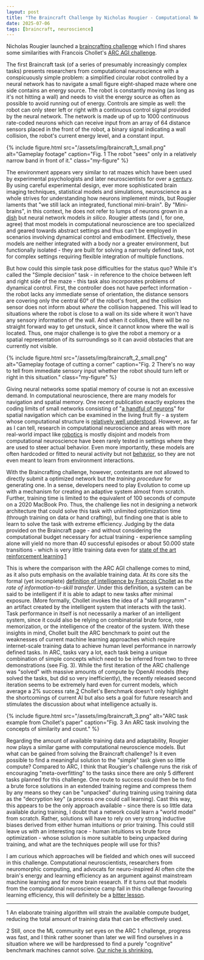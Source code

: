 ```yaml
---
layout: post
title: "The Braincraft Challenge by Nicholas Rougier - Computational Neuroscience's ARC AGI Challenge"
date: 2025-07-06
tags: [braincraft, neuroscience]
---
```


Nicholas Rougier launched a [braincrafting challenge](https://github.com/rougier/braincraft) which I find shares some similarities with Francois Chollet's [ARC AGI challenge](https://arcprize.org/).

The first Braincraft task (of a series of presumably increasingly complex tasks) presents researchers from computational neuroscience with a conspicuously simple problem: a simplified circular robot controlled by a neural network has to navigate a small figure eight-shaped maze where one side contains an energy source. The robot is constantly moving (as long as it's not hitting a wall) and needs to visit the energy source as often as possible to avoid running out of energy. Controls are simple as well: the robot can only steer left or right with a continuous control signal provided by the neural network. The network is made up of up to 1000 continuous rate-coded neurons which can receive input from an array of 64 distance sensors placed in the front of the robot, a binary signal indicating a wall collision, the robot's current energy level, and a constant input. 

{% include figure.html
   src="/assets/img/braincraft_1_small.png"
   alt="Gameplay footage"
   caption="Fig. 1  The robot \"sees\" only in a relatively narrow band in front of it."
   class="my-figure"
%}

The environment appears very similar to rat mazes which have been used by experimental psychologists and later neuroscientists for over a [century](https://en.wikipedia.org/wiki/W._S._Small#Implications_of_maze_learning_and_rats). By using careful experimental design, ever more sophisticated brain imaging techniques, statistical models and simulations, neuroscience as a whole strives for understanding how neurons implement minds, but Rougier laments that "we still lack an integrated, functional mini-brain". By "Mini-brains", in this context, he does not refer to lumps of neurons grown in a [dish](https://doi.org/10.1016/j.neuron.2022.09.001) but neural network models *in silico*. Rougier attests (and I, for one, agree) that most models in computational neuroscience are too specialized and geared towards abstract settings and thus can't be employed in scenarios involving dynamical control and embodiment. Effectively, these models are neither integrated with a body nor a greater environment, but functionally isolated - they are built for solving a narrowly defined task, not for complex settings requiring flexible integration of multiple functions.

But how could this simple task pose difficulties for the status quo? While it's called the "Simple decision" task - in reference to the choice between left and right side of the maze - this task also incorporates problems of dynamical control. First, the controller does not have perfect information - the robot lacks any immediate sense of orientation, the distance sensors are covering only the central 60° of the robot's front, and the collision sensor does not inform about *where* the collision happened. This will lead to situations where the robot is close to a wall on its side where it won't have any sensory information of the wall. And when it collides, there will be no straight forward way to get unstuck, since it cannot know where the wall is located. Thus, one major challenge is to give the robot a memory or a spatial representation of its surroundings so it can avoid obstacles that are currently not visible.

{% include figure.html
   src="/assets/img/braincraft_2_small.png"
   alt="Gameplay footage of cutting a corner"
   caption="Fig. 2  There's no way to tell from immediate sensory input whether the robot should turn left or right in this situation."
   class="my-figure"
%}

Giving neural networks some spatial memory of course is not an excessive demand. In computational neuroscience, there are many models for navigation and spatial memory. One recent publication exactly explores the coding limits of small networks consisting of "[a handful of neurons](https://doi.org/10.1038/s41593-024-01766-5)" for spatial navigation which can be examined in the living fruit fly - a system whose computational structure is [relatively well understood](https://doi.org/10.1016/j.conb.2021.12.001). However, as far as I can tell, research in computational neuroscience and areas with more real-world impact like [robotics](https://doi.org/10.1126/scirobotics.abn1944) is mostly disjoint and models from computational neuroscience have been rarely tested in settings where they are used to steer actual behavior. Even more importantly, these models are often hardcoded or fitted to neural activity but not [behavior](http://dx.doi.org/10.1016/j.neuron.2016.12.041), so they are not even meant to learn from environment interactions. 

With the Braincrafting challenge, however, contestants are not allowed to directly submit a optimized network but the *training procedure* for generating one. In a sense, developers need to play Evolution to come up with a mechanism for creating an adaptive system almost from scratch. Further, training time is limited to the equivalent of 100 seconds of compute on a 2020 MacBook Pro. Thus, the challenge lies not in designing a network architecture that could solve this task with unlimited optimization time (through training on data or hand crafting), but finding one that is able to learn to solve the task with extreme efficiency. Judging by the data provided on the Braincraft page - and without considering the computational budget necessary for actual training - experience sampling alone will yield no more than 40 successful episodes or about 50.000 state transitions - which is very little training data even for [state of the art reinforcement learning](https://doi.org/10.48550/arXiv.2111.00210).[1](#footnote-1)

This is where the comparison with the ARC AGI challenge comes to mind, as it also puts emphasis on the available training data. At its core sits the formal (yet incomplete) [definition of intelligence by Francois Chollet](https://doi.org/10.48550/arXiv.1911.01547) as *the rate of information-to-skill transfer*. Under this definition, a system can be said to be intelligent if it is able to adapt to new tasks after minimal exposure. (More formally, Chollet invokes the idea of a "skill programm" - an artifact created by the intelligent system that interacts with the task). Task performance in itself is not necessarily a marker of an intelligent system, since it could also be relying on combinatorial brute force, rote memorization, or the intelligence of the creator of the system. With these insights in mind, Chollet built the ARC benchmark to point out the weaknesses of current machine learning approaches which require internet-scale training data to achieve human level performance in narrowly defined tasks. In ARC, tasks vary a lot, each task being a unique combination of simple concepts which need to be inferred from two to three demonstrations (see Fig. 3). While the first iteration of the ARC challenge was "solved" with massive amounts of compute by OpenAI models (they solved the tasks, but did so very inefficiently), the recently released second iteration seems to be extremely hard even for current models, which average a 2% success rate.[2](#footnote-2) Chollet's Benchmark doesn't only highlight the shortcomings of current AI but also sets a goal for future research and stimulates the discussion about what intelligence actually is.

{% include figure.html
   src="/assets/img/braincraft_3.png"
   alt="ARC task example from Chollet's paper"
   caption="Fig. 3  An ARC task involving the concepts of similarity and count."
%}

Regarding the amount of available training data and adaptability, Rougier now plays a similar game with computational neuroscience models. But what can be gained from solving the Braincraft challenge? Is it even possible to find a meaningful solution to the "simple" task given so little compute? Compared to ARC, I think that Rougier's challenge runs the risk of encouraging "meta-overfitting" to the tasks since there are only 5 different tasks planned for this challenge. One route to success could then be to find a brute force solutions in an extended training regime and compress them by any means so they can be "unpacked" during training using training data as the "decryption key" (a process one could call learning). Cast this way, this appears to be the only approach available - since there is so little data available during training, I doubt that a network could learn a "world model" from scratch. Rather, solutions will have to rely on very strong inductive biases derived from either human intuitions or prior training. This could still leave us with an interesting race - human intuitions vs brute force optimization - whose solution is more suitable to being unpacked during training, and what are the techniques people will use for this? 

I am curious which approaches will be fielded and which ones will succeed in this challenge. Computational neuroscientists, researchers from neuromorphic computing, and advocats for neuro-inspired AI often cite the brain's energy and learning efficiency as an argument against mainstream machine learning and for more brain research. If it turns out that models from the computational neuroscience camp fail in this challenge favouring learning efficiency, this will definitely be a [bitter lesson](http://www.incompleteideas.net/IncIdeas/BitterLesson.html).

---

<a id="footnote-1">1</a> An elaborate training algorithm will strain the available compute budget, reducing the total amount of training data that can be effectively used.

<a id="footnote-2">2</a> Still, once the ML community set eyes on the ARC 1 challenge, progress was fast, and I think rather sooner than later we will find ourselves in a situation where we will be hardpressed to find a purely "cognitive" benchmark machines cannot solve. [Our niche is shrinking.](https://youtube.com/watch?v=dNrTrx42DGQ&t=4637)
